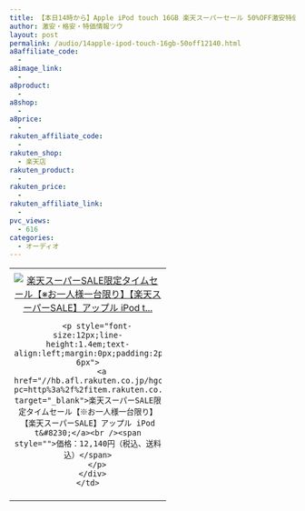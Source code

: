 ```yaml
---
title: 【本日14時から】Apple iPod touch 16GB 楽天スーパーセール 50%OFF激安特価12,140円！送料無料！
author: 激安・格安・特価情報ツウ
layout: post
permalink: /audio/14apple-ipod-touch-16gb-50off12140.html
a8affiliate_code:
  -
a8image_link:
  -
a8product:
  -
a8shop:
  -
a8price:
  -
rakuten_affiliate_code:
  -
rakuten_shop:
  - 楽天店
rakuten_product:
  -
rakuten_price:
  -
rakuten_affiliate_link:
  -
pvc_views:
  - 616
categories:
  - オーディオ
---
```

<table border="0" cellpadding="0" cellspacing="0">
  <tr>
    <td valign="top">
      <div style="border:1px none;margin:0px;padding:6px 0px;width:260px;text-align:center;float:left">
        <a href="//hb.afl.rakuten.co.jp/hgc/036c543d.61463e9c.064d19b2.e7571150/?pc=http%3a%2f%2fitem.rakuten.co.jp%2fakindo%2fk84q3p09fj%2f%3fscid%3daf_link_tbl&m=http%3a%2f%2fm.rakuten.co.jp%2fakindo%2fi%2f10133563%2f" target="_blank"><img src="//hbb.afl.rakuten.co.jp/hgb/?pc=http%3a%2f%2fthumbnail.image.rakuten.co.jp%2f%400_mall%2fakindo%2fcabinet%2fl13%2fmgg82ja.jpg%3f_ex%3d240x240&m=http%3a%2f%2fthumbnail.image.rakuten.co.jp%2f%400_mall%2fakindo%2fcabinet%2fl13%2fmgg82ja.jpg" alt="楽天スーパーSALE限定タイムセール【※お一人様一台限り】【楽天スーパーSALE】アップル iPod t..." border="0" style="margin:0px;padding:0px" /></a>

        <p style="font-size:12px;line-height:1.4em;text-align:left;margin:0px;padding:2px 6px">
          <a href="//hb.afl.rakuten.co.jp/hgc/036c543d.61463e9c.064d19b2.e7571150/?pc=http%3a%2f%2fitem.rakuten.co.jp%2fakindo%2fk84q3p09fj%2f%3fscid%3daf_link_tbl&m=http%3a%2f%2fm.rakuten.co.jp%2fakindo%2fi%2f10133563%2f" target="_blank">楽天スーパーSALE限定タイムセール【※お一人様一台限り】【楽天スーパーSALE】アップル iPod t&#8230;</a><br /><span style="">価格：12,140円（税込、送料込）</span>
        </p>
      </div>
    </td>
  </tr>
</table>